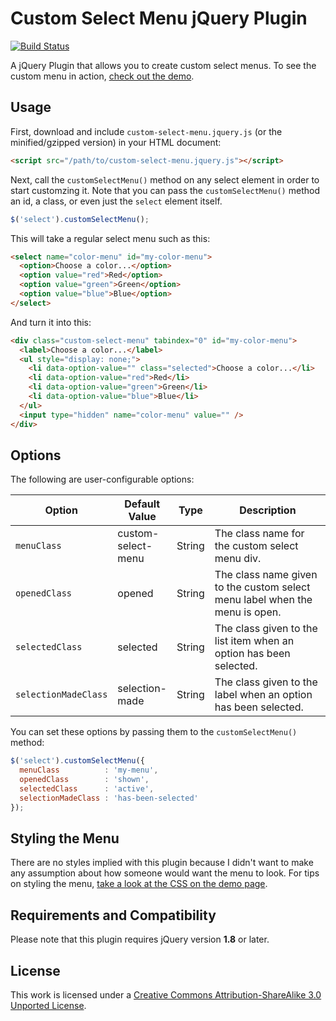 # Custom Select Menu jQuery Plugin

[![Build Status](https://travis-ci.org/derekpcollins/jquery-custom-select-menu.png?branch=master)](https://travis-ci.org/derekpcollins/jquery-custom-select-menu)

A jQuery Plugin that allows you to create custom select menus. To see the custom menu in action, [check out the demo](http://derekpcollins.com/jquery-custom-select-menu/).

## Usage

First, download and include `custom-select-menu.jquery.js` (or the minified/gzipped version) in your HTML document:

```html
<script src="/path/to/custom-select-menu.jquery.js"></script>
```

Next, call the `customSelectMenu()` method on any select element in order to start customzing it. Note that you can pass the `customSelectMenu()` method an id, a class, or even just the `select` element itself.

```javascript
$('select').customSelectMenu();
```

This will take a regular select menu such as this:

```html
<select name="color-menu" id="my-color-menu">
  <option>Choose a color...</option>
  <option value="red">Red</option>
  <option value="green">Green</option>
  <option value="blue">Blue</option>
</select>
```

And turn it into this:

```html
<div class="custom-select-menu" tabindex="0" id="my-color-menu">
  <label>Choose a color...</label>
  <ul style="display: none;">
    <li data-option-value="" class="selected">Choose a color...</li>
    <li data-option-value="red">Red</li>
    <li data-option-value="green">Green</li>
    <li data-option-value="blue">Blue</li>
  </ul>
  <input type="hidden" name="color-menu" value="" />
</div>
```

## Options

The following are user-configurable options:

<table>
  <thead>
    <tr>
      <th>Option</th>
      <th>Default Value</th>
      <th>Type</th>
      <th width="320">Description</th>
    </tr>
  </thead>
  <tbody>
    <tr>
      <td><code>menuClass</code></td>
      <td>custom-select-menu</td>
      <td>String</td>
      <td>The class name for the custom select menu div.</td>
    </tr>
    <tr>
      <td><code>openedClass</code></td>
      <td>opened</td>
      <td>String</td>
      <td>The class name given to the custom select menu label when the menu is open.</td>
    </tr>
    <tr>
      <td><code>selectedClass</code></td>
      <td>selected</td>
      <td>String</td>
      <td>The class given to the list item when an option has been selected.</td>
    </tr>
    <tr>
      <td><code>selectionMadeClass</code></td>
      <td>selection-made</td>
      <td>String</td>
      <td>The class given to the label when an option has been selected.</td>
    </tr>
  </tbody>
</table>

You can set these options by passing them to the `customSelectMenu()` method:

```javascript
$('select').customSelectMenu({
  menuClass          : 'my-menu',
  openedClass        : 'shown',
  selectedClass      : 'active',
  selectionMadeClass : 'has-been-selected'
});
```

## Styling the Menu

There are no styles implied with this plugin because I didn't want to make any assumption about how someone would want the menu to look. For tips on styling the menu, [take a look at the CSS on the demo page](http://derekpcollins.com/jquery-custom-select-menu/public/stylesheets/demo.css).

## Requirements and Compatibility

Please note that this plugin requires jQuery version **1.8** or later.


## License

This work is licensed under a [Creative Commons Attribution-ShareAlike 3.0 Unported License](http://creativecommons.org/licenses/by-sa/3.0/).
